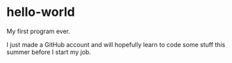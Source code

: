 # hello-world
My first program ever.

I just made a GitHub account and will hopefully learn to code some stuff this summer before I start my job.
